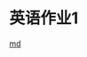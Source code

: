 # 英语作业1
[md](https://github.com/coolcheng222/english1/blob/master/%E5%BE%AE%E6%9C%BA%E7%B3%BB%E7%BB%9F.md)
